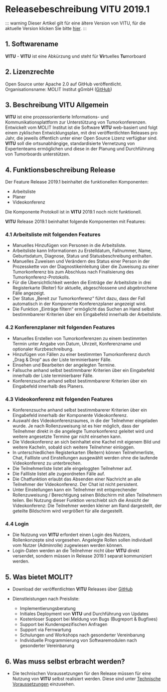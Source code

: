 # Releasebeschreibung VITU 2019.1

::: warning
Dieser Artikel gilt für eine ältere Version von VITU, für die aktuelle Version klicken Sie bitte [hier](/v2019.2/guide/release-description).
:::

<print-header/>

## 1. Softwarename
**VITU** - **VITU** ist eine Abkürzung und steht für **Vi**rtuelles **Tu**morboard

## 2. Lizenzrechte
Open Source unter Apache 2.0 auf GitHub veröffentlicht.  
Organisationsname: MOLIT Institut gGmbH ([GitHub](https://github.com/molit-institute/))

## 3. Beschreibung VITU Allgemein
**VITU** ist eine prozessorientierte Informations- und Kommunikationsplattform zur Unterstützung von Tumorkonferenzen. Entwickelt vom MOLIT Institut ist die Software **VITU** web-basiert und folgt einem zyklischen Entwicklungsplan, mit drei veröffentlichten Releases pro Jahr, die jeweils öffentlich unter einer Open Source Lizenz verfügbar sind.  
**VITU** soll die ortsunabhängige, standardisierte Vernetzung von Expertenteams ermöglichen und diese in der Planung und Durchführung von Tumorboards unterstützen. 

## 4. Funktionsbeschreibung Release
Der Feature Release 2019.1 beinhaltet die funktionellen Komponenten:  
* Arbeitsliste
* Planer 
* Videokonferenz  

Die Komponente Protokoll ist in **VITU** 2019.1 noch nicht funktionell.  


**VITU** Release 2019.1 beinhaltet folgende Komponenten mit Features:

### 4.1 Arbeitsliste mit folgenden Features
* Manuelles Hinzufügen von Personen in die Arbeitsliste.
* Arbeitsliste kann Informationen zu Erstelldatum, Fallnummer, Name, Geburtsdatum, Diagnose, Status und Statusbeschreibung enthalten.
* Manuelles Zuweisen und Verändern des Status einer Person in der Prozesskette von der Diagnostikeinleitung über die Zuweisung zu einer Tumorkonferenz bis zum Abschluss nach Finalisierung des Tumorkonferenz-Protokolls.
* Für die Übersichtlichkeit werden die Einträge der Arbeitsliste in drei Registerkarte (Reiter) für aktuelle, abgeschlossene und abgebrochene Fälle angezeigt.
* Der Status „Bereit zur Tumorkonferenz“ führt dazu, dass der Fall automatisch in der Komponente Konferenzplaner angezeigt wird.
* Die Funktion „Einträge filtern“ ermöglicht das Suchen an Hand selbst bestimmbarerer Kriterien über ein Eingabefeld innerhalb der Arbeitsliste.  

### 4.2 Konferenzplaner mit folgenden Features
*  Manuelles Erstellen von Tumorkonferenzen zu einem bestimmten Termin unter Angabe von Datum, Uhrzeit, Konferenzname und optionaler Kurzbeschreibung.
*  Hinzufügen von Fällen zu einer bestimmten Tumorkonferenz durch „Drag & Drop“ aus der Liste terminierbarer Fälle.
*  Einsehen und Bearbeiten der angelegten Termine.
*  Fallsuche anhand selbst bestimmbarer Kriterien über ein Eingabefeld innerhalb der Liste terminierbarer Fälle.
*  Konferenzsuche anhand selbst bestimmbarerer Kriterien über ein Eingabefeld innerhalb des Planers.  

### 4.3 Videokonferenz mit folgenden Features
* Konferenzsuche anhand selbst bestimmbarerer Kriterien über ein Eingabefeld innerhalb der Komponente Videokonferenz.
* Auswahl des Videokonferenzraumes, in die der Teilnehmer eingeladen wurde. Je nach Rollenzuweisung ist es hier möglich, dass der Teilnehmer direkt in die angelegte Tumorkonferenz geleitet wird und weitere angesetzte Termine gar nicht einsehen kann.
* Die Videokonferenz an sich beinhaltet eine Kachel mit eigenem Bild und weitere Kacheln, sobald sich weitere Teilnehmer einloggen.
* In unterschiedlichen Registerkarten (Reitern) können Teilnehmerliste, Chat, Fallliste und Einstellungen ausgewählt werden ohne die laufende Videokonferenz zu unterbrechen.
*  Die Teilnehmerliste listet alle eingeloggten Teilnehmer auf.
*  Die Fallliste listet alle zugeordneten Fälle auf.
*  Die Chatfunktion erlaubt das Absenden einer Nachricht an alle Teilnehmer der Videokonferenz. Der Chat ist nicht persistent.
*  Unter Einstellungen kann ein Teilnehmer mit entsprechender Rollenzuweisung / Berechtigung seinen Bildschirm mit allen Teilnehmern teilen. Bei Nutzung dieser Funktion verschiebt sich die Ansicht der Videokonferenz: Die Teilnehmer werden kleiner am Rand dargestellt, der geteilte Bildschirm wird vergrößert für alle dargestellt.  

### 4.4 Login
* Die Nutzung von **VITU** erfordert einen Login des Nutzers, Rollenkonzepte sind vorgesehen. Angelegte Rollen sollen individuell vom Nutzer (Adminrolle) zugewiesen werden können.
* Login-Daten werden an die Teilnehmer nicht über **VITU** direkt versendet, sondern müssen in Release 2019.1 separat kommuniziert werden.  

## 5. Was bietet MOLIT?
* Download der veröffentlichten **VITU** Releases über [GitHub](https://github.com/molit-institute/) 

* Dienstleistungen nach Preisliste:
  *  Implementierungsberatung
  *  Initiales Deployment von **VITU** und Durchführung von Updates
  *  Kostenloser Support bei Meldung von Bugs (Bugreport & Bugfixes)
  *  Support bei Kundenspezifischen Anfragen
  *  Support via Fernwartung
  *  Schulungen und Workshops nach gesonderter Vereinbarung
  *  Individuelle Programmierung von Softwaremodulen nach gesonderter Vereinbarung

## 6. Was muss selbst erbracht werden?
*  Die technischen Voraussetzungen für den Release müssen für eine Nutzung von **VITU** selbst realisiert werden. Diese sind unter [Technische Voraussetzungen](https://docs.molit.eu/vitu-docs/guide/requirements.html) einzusehen.

<pdf-download />
